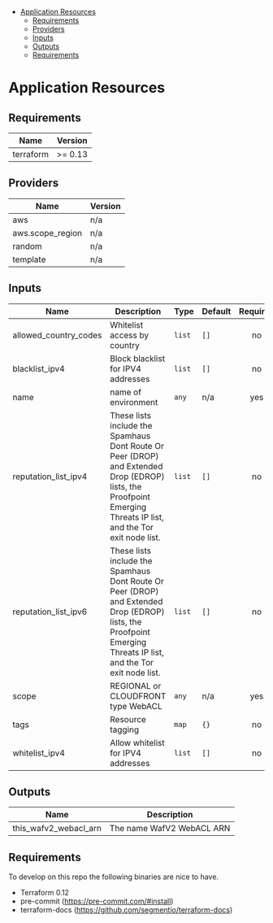 <!-- START doctoc generated TOC please keep comment here to allow auto update -->
<!-- DON'T EDIT THIS SECTION, INSTEAD RE-RUN doctoc TO UPDATE -->


- [Application Resources](#application-resources)
  - [Requirements](#requirements)
  - [Providers](#providers)
  - [Inputs](#inputs)
  - [Outputs](#outputs)
  - [Requirements](#requirements-1)

<!-- END doctoc generated TOC please keep comment here to allow auto update -->

# Application Resources


<!-- BEGINNING OF PRE-COMMIT-TERRAFORM DOCS HOOK -->
## Requirements

| Name | Version |
|------|---------|
| terraform | >= 0.13 |

## Providers

| Name | Version |
|------|---------|
| aws | n/a |
| aws.scope\_region | n/a |
| random | n/a |
| template | n/a |

## Inputs

| Name | Description | Type | Default | Required |
|------|-------------|------|---------|:--------:|
| allowed\_country\_codes | Whitelist access by country | `list` | `[]` | no |
| blacklist\_ipv4 | Block blacklist for IPV4 addresses | `list` | `[]` | no |
| name | name of environment | `any` | n/a | yes |
| reputation\_list\_ipv4 | These lists include the Spamhaus Dont Route Or Peer (DROP) and Extended Drop (EDROP) lists, the Proofpoint Emerging Threats IP list, and the Tor exit node list. | `list` | `[]` | no |
| reputation\_list\_ipv6 | These lists include the Spamhaus Dont Route Or Peer (DROP) and Extended Drop (EDROP) lists, the Proofpoint Emerging Threats IP list, and the Tor exit node list. | `list` | `[]` | no |
| scope | REGIONAL or CLOUDFRONT type WebACL | `any` | n/a | yes |
| tags | Resource tagging | `map` | `{}` | no |
| whitelist\_ipv4 | Allow whitelist for IPV4 addresses | `list` | `[]` | no |

## Outputs

| Name | Description |
|------|-------------|
| this\_wafv2\_webacl\_arn | The name WafV2 WebACL ARN |

<!-- END OF PRE-COMMIT-TERRAFORM DOCS HOOK -->

## Requirements

To develop on this repo the following binaries are nice to have.

- Terraform 0.12
- pre-commit (https://pre-commit.com/#install)
- terraform-docs (https://github.com/segmentio/terraform-docs)
